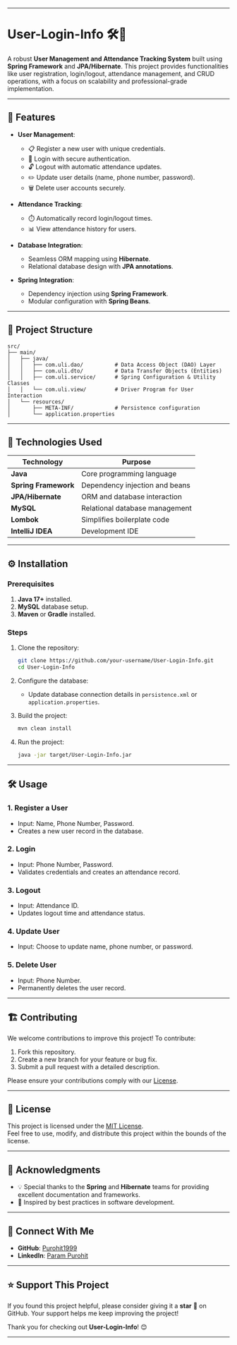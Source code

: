 

---

# **User-Login-Info** 🛠️🔐

A robust **User Management and Attendance Tracking System** built using **Spring Framework** and **JPA/Hibernate**. This project provides functionalities like user registration, login/logout, attendance management, and CRUD operations, with a focus on scalability and professional-grade implementation.

---

## 🚀 **Features**

- **User Management**:
    - 📋 Register a new user with unique credentials.
    - 🔑 Login with secure authentication.
    - 🔓 Logout with automatic attendance updates.
    - ✏️ Update user details (name, phone number, password).
    - 🗑️ Delete user accounts securely.

- **Attendance Tracking**:
    - ⏱️ Automatically record login/logout times.
    - 📊 View attendance history for users.

- **Database Integration**:
    - Seamless ORM mapping using **Hibernate**.
    - Relational database design with **JPA annotations**.

- **Spring Integration**:
    - Dependency injection using **Spring Framework**.
    - Modular configuration with **Spring Beans**.

---

## 🧱 **Project Structure**

```
src/
├── main/
│   ├── java/
│   │   ├── com.uli.dao/          # Data Access Object (DAO) Layer
│   │   ├── com.uli.dto/          # Data Transfer Objects (Entities)
│   │   ├── com.uli.service/      # Spring Configuration & Utility Classes
│   │   └── com.uli.view/         # Driver Program for User Interaction
│   └── resources/
│       ├── META-INF/             # Persistence configuration
│       └── application.properties
```

---

## 📜 **Technologies Used**

| Technology           | Purpose                          |
|-----------------------|----------------------------------|
| **Java**             | Core programming language        |
| **Spring Framework** | Dependency injection and beans   |
| **JPA/Hibernate**    | ORM and database interaction     |
| **MySQL**            | Relational database management   |
| **Lombok**           | Simplifies boilerplate code      |
| **IntelliJ IDEA**    | Development IDE                  |

---

## ⚙️ **Installation**

### **Prerequisites**
1. **Java 17+** installed.
2. **MySQL** database setup.
3. **Maven** or **Gradle** installed.

### **Steps**
1. Clone the repository:
   ```bash
   git clone https://github.com/your-username/User-Login-Info.git
   cd User-Login-Info
   ```
2. Configure the database:
    - Update database connection details in `persistence.xml` or `application.properties`.

3. Build the project:
   ```bash
   mvn clean install
   ```

4. Run the project:
   ```bash
   java -jar target/User-Login-Info.jar
   ```

---

## 🛠️ **Usage**

### **1. Register a User**
- Input: Name, Phone Number, Password.
- Creates a new user record in the database.

### **2. Login**
- Input: Phone Number, Password.
- Validates credentials and creates an attendance record.

### **3. Logout**
- Input: Attendance ID.
- Updates logout time and attendance status.

### **4. Update User**
- Input: Choose to update name, phone number, or password.

### **5. Delete User**
- Input: Phone Number.
- Permanently deletes the user record.

---

## 🏗️ **Contributing**

We welcome contributions to improve this project! To contribute:
1. Fork this repository.
2. Create a new branch for your feature or bug fix.
3. Submit a pull request with a detailed description.

Please ensure your contributions comply with our [License](#-license).

---

## 📄 **License**

This project is licensed under the [MIT License](LICENSE).  
Feel free to use, modify, and distribute this project within the bounds of the license.

---

## 👥 **Acknowledgments**

- 💡 Special thanks to the **Spring** and **Hibernate** teams for providing excellent documentation and frameworks.
- 🙌 Inspired by best practices in software development.

---

## 🔗 **Connect With Me**

- **GitHub**: [Purohit1999](https://github.com/Purohit1999)
- **LinkedIn**: [Param Purohit](https://www.linkedin.com/in/param-p-370616310/)

---

## ⭐ **Support This Project**

If you found this project helpful, please consider giving it a **star** 🌟 on GitHub. Your support helps me keep improving the project!

Thank you for checking out **User-Login-Info**! 😊

---
